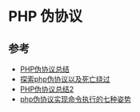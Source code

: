 # PHP 伪协议




## 参考

- [PHP伪协议总结](https://segmentfault.com/a/1190000018991087)
- [探索php伪协议以及死亡绕过](https://www.freebuf.com/articles/web/266565.html)
- [PHP伪协议总结2](https://www.cnblogs.com/zzjdbk/p/13030717.html)
- [php伪协议实现命令执行的七种姿势](https://www.cnblogs.com/xiaobai141/p/14148026.html)